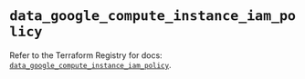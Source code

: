 # `data_google_compute_instance_iam_policy`

Refer to the Terraform Registry for docs: [`data_google_compute_instance_iam_policy`](https://registry.terraform.io/providers/hashicorp/google-beta/6.9.0/docs/data-sources/google_compute_instance_iam_policy).
